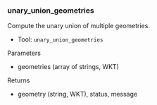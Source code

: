 ### unary_union_geometries

Compute the unary union of multiple geometries.

- Tool: `unary_union_geometries`

Parameters

- geometries (array of strings, WKT)

Returns

- geometry (string, WKT), status, message

